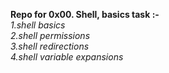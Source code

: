 __Repo for 0x00. Shell, basics task :-__
<br>
_1.shell basics<br>
2.shell permissions<br>
3.shell redirections<br>
4.shell variable expansions_
